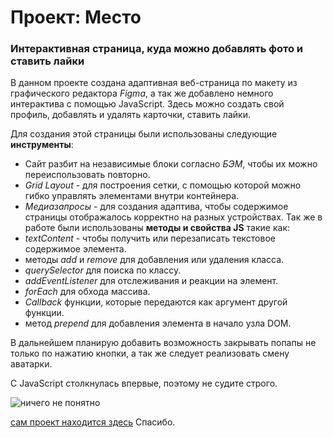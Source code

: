 # Проект: Место

### Интерактивная страница, куда можно добавлять фото и ставить лайки

В данном проекте создана адаптивная веб-страница по макету из графического редактора _Figma_, а так же добавлено немного интерактива с помощью  JavaScript.
Здесь можно создать свой профиль, добавлять и удалять карточки, ставить лайки.

Для создания этой страницы были использованы следующие __инструменты__:
* Сайт разбит на независимые блоки согласно _БЭМ_, чтобы их можно переиспользовать повторно.
* _Grid Layout_ - для построения сетки, с помощью которой можно гибко управлять элементами внутри контейнера.
* _Медиазапросы_ - для создания адаптива, чтобы содержимое страницы отображалось корректно на разных устройствах.
Так же в работе были использованы __методы и свойства JS__ такие как:
* _textContent_ - чтобы получить или перезаписать текстовое содержимое элемента.
* методы _add_ и _remove_ для добавления или удаления класса.
* _querySelector_ для поиска по классу.
* _addEventListener_ для отслеживания и реакции на элемент.
* _forEach_ для обхода массива.
* _Callback_ функции, которые передаются как аргумент другой функции.
* метод _prepend_ для добавления элемента в начало узла DOM.

В дальнейшем планирую добавить возможность закрывать попапы не только по нажатию кнопки, а так же следует реализовать смену аватарки.

С JavaScript столкнулась впервые, поэтому не судите строго.

![ничего не понятно](http://risovach.ru/upload/2019/09/mem/sonik_218025805_orig_.jpg "но очень интересно")

[сам проект находится здесь](https://pchupchu.github.io/mesto/)
Спасибо.
